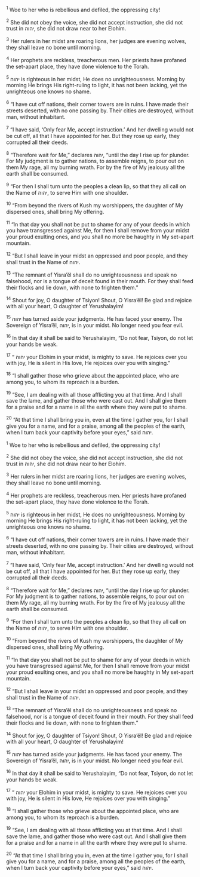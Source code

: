 <sup>1</sup> Woe to her who is rebellious and defiled, the oppressing city!

<sup>2</sup> She did not obey the voice, she did not accept instruction, she did not trust in יהוה, she did not draw near to her Elohim.

<sup>3</sup> Her rulers in her midst are roaring lions, her judges are evening wolves, they shall leave no bone until morning.

<sup>4</sup> Her prophets are reckless, treacherous men. Her priests have profaned the set-apart place, they have done violence to the Torah.

<sup>5</sup> יהוה is righteous in her midst, He does no unrighteousness. Morning by morning He brings His right-ruling to light, it has not been lacking, yet the unrighteous one knows no shame.

<sup>6</sup> “I have cut off nations, their corner towers are in ruins. I have made their streets deserted, with no one passing by. Their cities are destroyed, without man, without inhabitant.

<sup>7</sup> “I have said, ‘Only fear Me, accept instruction.’ And her dwelling would not be cut off, all that I have appointed for her. But they rose up early, they corrupted all their deeds.

<sup>8</sup> “Therefore wait for Me,” declares יהוה, “until the day I rise up for plunder. For My judgment is to gather nations, to assemble reigns, to pour out on them My rage, all my burning wrath. For by the fire of My jealousy all the earth shall be consumed.

<sup>9</sup> “For then I shall turn unto the peoples a clean lip, so that they all call on the Name of יהוה, to serve Him with one shoulder.

<sup>10</sup> “From beyond the rivers of Kush my worshippers, the daughter of My dispersed ones, shall bring My offering.

<sup>11</sup> “In that day you shall not be put to shame for any of your deeds in which you have transgressed against Me, for then I shall remove from your midst your proud exulting ones, and you shall no more be haughty in My set-apart mountain.

<sup>12</sup> “But I shall leave in your midst an oppressed and poor people, and they shall trust in the Name of יהוה.

<sup>13</sup> “The remnant of Yisra’ĕl shall do no unrighteousness and speak no falsehood, nor is a tongue of deceit found in their mouth. For they shall feed their flocks and lie down, with none to frighten them.”

<sup>14</sup> Shout for joy, O daughter of Tsiyon! Shout, O Yisra’ĕl! Be glad and rejoice with all your heart, O daughter of Yerushalayim!

<sup>15</sup> יהוה has turned aside your judgments. He has faced your enemy. The Sovereign of Yisra’ĕl, יהוה, is in your midst. No longer need you fear evil.

<sup>16</sup> In that day it shall be said to Yerushalayim, “Do not fear, Tsiyon, do not let your hands be weak.

<sup>17</sup> “ יהוה your Elohim in your midst, is mighty to save. He rejoices over you with joy, He is silent in His love, He rejoices over you with singing.”

<sup>18</sup> “I shall gather those who grieve about the appointed place, who are among you, to whom its reproach is a burden.

<sup>19</sup> “See, I am dealing with all those afflicting you at that time. And I shall save the lame, and gather those who were cast out. And I shall give them for a praise and for a name in all the earth where they were put to shame.

<sup>20</sup> “At that time I shall bring you in, even at the time I gather you, for I shall give you for a name, and for a praise, among all the peoples of the earth, when I turn back your captivity before your eyes,” said יהוה.

<sup>1</sup> Woe to her who is rebellious and defiled, the oppressing city!

<sup>2</sup> She did not obey the voice, she did not accept instruction, she did not trust in יהוה, she did not draw near to her Elohim.

<sup>3</sup> Her rulers in her midst are roaring lions, her judges are evening wolves, they shall leave no bone until morning.

<sup>4</sup> Her prophets are reckless, treacherous men. Her priests have profaned the set-apart place, they have done violence to the Torah.

<sup>5</sup> יהוה is righteous in her midst, He does no unrighteousness. Morning by morning He brings His right-ruling to light, it has not been lacking, yet the unrighteous one knows no shame.

<sup>6</sup> “I have cut off nations, their corner towers are in ruins. I have made their streets deserted, with no one passing by. Their cities are destroyed, without man, without inhabitant.

<sup>7</sup> “I have said, ‘Only fear Me, accept instruction.’ And her dwelling would not be cut off, all that I have appointed for her. But they rose up early, they corrupted all their deeds.

<sup>8</sup> “Therefore wait for Me,” declares יהוה, “until the day I rise up for plunder. For My judgment is to gather nations, to assemble reigns, to pour out on them My rage, all my burning wrath. For by the fire of My jealousy all the earth shall be consumed.

<sup>9</sup> “For then I shall turn unto the peoples a clean lip, so that they all call on the Name of יהוה, to serve Him with one shoulder.

<sup>10</sup> “From beyond the rivers of Kush my worshippers, the daughter of My dispersed ones, shall bring My offering.

<sup>11</sup> “In that day you shall not be put to shame for any of your deeds in which you have transgressed against Me, for then I shall remove from your midst your proud exulting ones, and you shall no more be haughty in My set-apart mountain.

<sup>12</sup> “But I shall leave in your midst an oppressed and poor people, and they shall trust in the Name of יהוה.

<sup>13</sup> “The remnant of Yisra’ĕl shall do no unrighteousness and speak no falsehood, nor is a tongue of deceit found in their mouth. For they shall feed their flocks and lie down, with none to frighten them.”

<sup>14</sup> Shout for joy, O daughter of Tsiyon! Shout, O Yisra’ĕl! Be glad and rejoice with all your heart, O daughter of Yerushalayim!

<sup>15</sup> יהוה has turned aside your judgments. He has faced your enemy. The Sovereign of Yisra’ĕl, יהוה, is in your midst. No longer need you fear evil.

<sup>16</sup> In that day it shall be said to Yerushalayim, “Do not fear, Tsiyon, do not let your hands be weak.

<sup>17</sup> “ יהוה your Elohim in your midst, is mighty to save. He rejoices over you with joy, He is silent in His love, He rejoices over you with singing.”

<sup>18</sup> “I shall gather those who grieve about the appointed place, who are among you, to whom its reproach is a burden.

<sup>19</sup> “See, I am dealing with all those afflicting you at that time. And I shall save the lame, and gather those who were cast out. And I shall give them for a praise and for a name in all the earth where they were put to shame.

<sup>20</sup> “At that time I shall bring you in, even at the time I gather you, for I shall give you for a name, and for a praise, among all the peoples of the earth, when I turn back your captivity before your eyes,” said יהוה.

